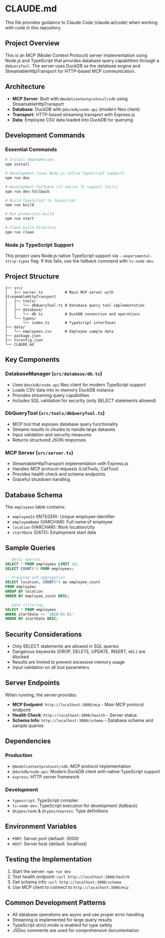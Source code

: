 # CLAUDE.md

This file provides guidance to Claude Code (claude.ai/code) when working with code in this repository.

## Project Overview

This is an MCP (Model Context Protocol) server implementation using Node.js and TypeScript that provides database query capabilities through a `dbQueryTool`. The server uses DuckDB as the database engine and StreamableHttpTransport for HTTP-based MCP communication.

## Architecture

- **MCP Server**: Built with `@modelcontextprotocol/sdk` using StreamableHttpTransport
- **Database**: DuckDB with `@duckdb/node-api` (modern Neo client)
- **Transport**: HTTP-based streaming transport with Express.js
- **Data**: Employee CSV data loaded into DuckDB for querying

## Development Commands

### Essential Commands
```bash
# Install dependencies
npm install

# Development (uses Node.js native TypeScript support)
npm run dev

# Development fallback (if native TS support fails)
npm run dev:fallback

# Build TypeScript to JavaScript
npm run build

# Run production build
npm run start

# Clean build directory
npm run clean
```

### Node.js TypeScript Support
This project uses Node.js native TypeScript support via `--experimental-strip-types` flag. If this fails, use the fallback command with `ts-node-dev`.

## Project Structure

```
├── src/
│   ├── server.ts          # Main MCP server with StreamableHttpTransport
│   ├── tools/
│   │   └── dbQueryTool.ts # Database query tool implementation
│   ├── database/
│   │   └── db.ts          # DuckDB connection and operations
│   └── types/
│       └── index.ts       # TypeScript interfaces
├── data/
│   └── employees.csv      # Employee sample data
├── package.json
├── tsconfig.json
└── CLAUDE.md
```

## Key Components

### DatabaseManager (`src/database/db.ts`)
- Uses `@duckdb/node-api` Neo client for modern TypeScript support
- Loads CSV data into in-memory DuckDB instance
- Provides streaming query capabilities
- Includes SQL validation for security (only SELECT statements allowed)

### DbQueryTool (`src/tools/dbQueryTool.ts`)
- MCP tool that exposes database query functionality
- Streams results in chunks to handle large datasets
- Input validation and security measures
- Returns structured JSON responses

### MCP Server (`src/server.ts`)
- StreamableHttpTransport implementation with Express.js
- Handles MCP protocol requests (ListTools, CallTool)
- Provides health check and schema endpoints
- Graceful shutdown handling

## Database Schema

The `employees` table contains:
- `employeeId` (INTEGER): Unique employee identifier
- `employeeName` (VARCHAR): Full name of employee
- `location` (VARCHAR): Work location/city
- `startDate` (DATE): Employment start date

## Sample Queries

```sql
-- Basic queries
SELECT * FROM employees LIMIT 10;
SELECT COUNT(*) FROM employees;

-- Grouping and aggregation
SELECT location, COUNT(*) as employee_count
FROM employees
GROUP BY location
ORDER BY employee_count DESC;

-- Date filtering
SELECT * FROM employees
WHERE startDate >= '2020-01-01'
ORDER BY startDate DESC;
```

## Security Considerations

- Only SELECT statements are allowed in SQL queries
- Dangerous keywords (DROP, DELETE, UPDATE, INSERT, etc.) are blocked
- Results are limited to prevent excessive memory usage
- Input validation on all tool parameters

## Server Endpoints

When running, the server provides:
- **MCP Endpoint**: `http://localhost:3000/mcp` - Main MCP protocol endpoint
- **Health Check**: `http://localhost:3000/health` - Server status
- **Schema Info**: `http://localhost:3000/schema` - Database schema and sample queries

## Dependencies

### Production
- `@modelcontextprotocol/sdk`: MCP protocol implementation
- `@duckdb/node-api`: Modern DuckDB client with native TypeScript support
- `express`: HTTP server framework

### Development
- `typescript`: TypeScript compiler
- `ts-node-dev`: TypeScript execution for development (fallback)
- `@types/node` & `@types/express`: Type definitions

## Environment Variables

- `PORT`: Server port (default: 3000)
- `HOST`: Server host (default: localhost)

## Testing the Implementation

1. Start the server: `npm run dev`
2. Test health endpoint: `curl http://localhost:3000/health`
3. Get schema info: `curl http://localhost:3000/schema`
4. Use MCP client to connect to `http://localhost:3000/mcp`

## Common Development Patterns

- All database operations are async and use proper error handling
- Streaming is implemented for large query results
- TypeScript strict mode is enabled for type safety
- JSDoc comments are used for comprehensive documentation